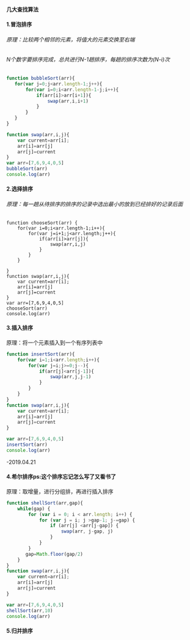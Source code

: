 #### 几大查找算法

#### 1.冒泡排序

###### 原理：比较两个相邻的元素，将值大的元素交换至右端

###### N个数字要排序完成，总共进行N-1趟排序，每趟的排序次数为\(N-i\)次

```js
function bubbleSort(arr){
   for(var j=0;j<arr.length-1;j++){
       for(var i=0;i<arr.length-1-j;i++){
           if(arr[i]>arr[i+1]){
               swap(arr,i,i+1)
           }
       }
   }
}

function swap(arr,i,j){
    var current=arr[i];
    arr[i]=arr[j]
    arr[j]=current
}
var arr=[7,6,9,4,0,5]
bubbleSort(arr)
console.log(arr)
```

#### 2.选择排序

###### 原理：每一趟从待排序的排序的记录中选出最小的放到已经排好的记录后面

```
function chooseSort(arr) {
    for(var i=0;i<arr.length-1;i++){
        for(var j=i+1;j<arr.length;j++){
            if(arr[i]>arr[j]){
                swap(arr,i,j)
            }
        }
    }

}
function swap(arr,i,j){
    var current=arr[i];
    arr[i]=arr[j]
    arr[j]=current
}
var arr=[7,6,9,4,0,5]
chooseSort(arr)
console.log(arr)
```

#### 3.插入排序

原理：将一个元素插入到一个有序列表中

```js
function insertSort(arr){
    for(var i=1;i<arr.length;i++){
        for(var j=i;j>=0;j--){
            if(arr[j]<arr[j-1]){
                swap(arr,j,j-1)
            }
        }
    }
}
function swap(arr,i,j){
    var current=arr[i];
    arr[i]=arr[j]
    arr[j]=current
}

var arr=[7,6,9,4,0,5]
insertSort(arr)
console.log(arr)
```

-2019.04.21

#### 4.希尔排序ps:这个排序忘记怎么写了又看书了

原理：取增量，进行分组排，再进行插入排序

```js
function shellSort(arr,gap){
    while(gap) {
        for (var i = 0; i < arr.length; i++) {
            for (var j = i; j >gap-1; j-=gap) {
                if (arr[j] <arr[j-gap]) {
                    swap(arr, j-gap, j)
                }
            }
        }
       gap=Math.floor(gap/2)
    }
}
function swap(arr,i,j){
    var current=arr[i];
    arr[i]=arr[j]
    arr[j]=current
}

var arr=[7,6,9,4,0,5]
shellSort(arr,10)
console.log(arr)
```

#### 5.归并排序



